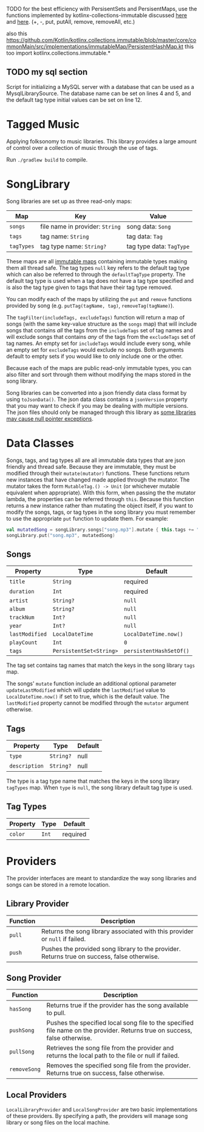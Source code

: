 TODO for the best efficiency with PersisentSets and PersisentMaps, use the functions implemented by
kotlinx-collections-immutable discussed
[here](https://github.com/Kotlin/kotlinx.collections.immutable/blob/master/README.md]) and
[here](https://github.com/Kotlin/kotlinx.collections.immutable/blob/master/proposal.md).
(+, -, put, putAll, remove, removeAll, etc.)

also this https://github.com/Kotlin/kotlinx.collections.immutable/blob/master/core/commonMain/src/implementations/immutableMap/PersistentHashMap.kt
this too import kotlinx.collections.immutable.*

## TODO my sql section

Script for initializing a MySQL server with a database that can be used as a MysqlLibrarySource. The
database name can be set on lines 4 and 5, and the default tag type initial values can be set on
line 12.

# Tagged Music

Applying folksonomy to music libraries. This library provides a large amount of control over a
collection of music through the use of tags.

Run `./gradlew build` to compile.

# SongLibrary

Song libraries are set up as three read-only maps:

| Map        | Key                             | Value                    |
| ---------- | ------------------------------- | ------------------------ |
| `songs`    | file name in provider: `String` | song data: `Song`        |
| `tags`     | tag name: `String`              | tag data: `Tag`          |
| `tagTypes` | tag type name: `String?`        | tag type data: `TagType` |

These maps are all [immutable maps](https://github.com/Kotlin/kotlinx.collections.immutable)
containing immutable types making them all thread safe. The tag types `null` key refers to the
default tag type which can also be referred to through the `defaultTagType` property. The default
tag type is used when a tag does not have a tag type specified and is also the tag type given to
tags that have their tag type removed.

You can modify each of the maps by utilizing the `put` and `remove` functions provided by song (e.g.
`putTag(tagName, tag)`, `removeTag(tagName)`).

The `tagFilter(includeTags, excludeTags)` function will return a map of songs (with the same
key-value structure as the `songs` map) that will include songs that contains *all* the tags from
the `includeTags` set of tag names and will exclude songs that contains *any* of the tags from the
`excludeTags` set of tag names. An empty set for `includeTags` would include every song, while an
empty set for `excludeTags` would exclude no songs. Both arguments default to empty sets if you
would like to only include one or the other.

Because each of the maps are public read-only immutable types, you can also filter and sort through
them without modifying the maps stored in the song library.

Song libraries can be converted into a json friendly data class format by using `toJsonData()`. The
json data class contains a `jsonVersion` property that you may want to check if you may be dealing
with multiple versions. The json files should only be managed through this library as [some
libraries may cause null pointer
exceptions](https://bytes.babbel.com/en/articles/2018-05-25-kotlin-gson-nullability.html).

# Data Classes

Songs, tags, and tag types all are all immutable data types that are json friendly and thread safe.
Because they are immutable, they must be modified through their `mutate(mutator)` functions. These
functions return new instances that have changed made applied through the mutator. The mutator takes
the form `MutableTag.() -> Unit` (or whichever mutable equivalent when appropriate). With this form,
when passing the the mutator lambda, the properties can be referred through `this`. Because this
function returns a new instance rather than mutating the object itself, if you want to modify the
songs, tags, or tag types in the song library you must remember to use the appropriate `put`
function to update them. For example:

``` Kotlin
val mutatedSong = songLibrary.songs["song.mp3"].mutate { this.tags += "A" }
songLibrary.put("song.mp3", mutatedSong)
```

## Songs

| Property       | Type                    | Default                 |
| -------------- | ----------------------- | ----------------------- |
| `title`        | `String`                | required                |
| `duration`     | `Int`                   | required                |
| `artist`       | `String?`               | `null`                  |
| `album`        | `String?`               | `null`                  |
| `trackNum`     | `Int?`                  | `null`                  |
| `year`         | `Int?`                  | `null`                  |
| `lastModified` | `LocalDateTime`         | `LocalDateTime.now()`   |
| `playCount`    | `Int`                   | `0`                     |
| `tags`         | `PersistentSet<String>` | `persistentHashSetOf()` |

The tag set contains tag names that match the keys in the song library `tags` map.

The songs' `mutate` function include an additional optional parameter `updateLastModified` which
will update the `lastModified` value to `LocalDateTime.now()` if set to true, which is the default
value. The `lastModified` property cannot be modified through the `mutator` argument otherwise.

## Tags

| Property      | Type      | Default |
| ------------- | --------- | ------- |
| `type`        | `String?` | null    |
| `description` | `String?` | null    |

The type is a tag type name that matches the keys in the song library `tagTypes` map. When `type` is
`null`, the song library default tag type is used. 

## Tag Types

| Property | Type  | Default  |
| -------- | ----- | -------- |
| `color`  | `Int` | required |

# Providers

The provider interfaces are meant to standardize the way song libraries and songs can be stored in a
remote location.

## Library Provider

| Function | Description                                                                                 |
| -------- | ------------------------------------------------------------------------------------------- |
| `pull`   | Returns the song library associated with this provider or `null` if failed.                 |
| `push`   | Pushes the provided song library to the provider. Returns true on success, false otherwise. |

## Song Provider

| Function     | Description                                                                                                                |
| ------------ | -------------------------------------------------------------------------------------------------------------------------- |
| `hasSong`    | Returns true if the provider has the song available to pull.                                                               |
| `pushSong`   | Pushes the specified local song file to the specified file name on the provider. Returns true on success, false otherwise. |
| `pullSong`   | Retrieves the song file from the provider and returns the local path to the file or null if failed.                        |
| `removeSong` | Removes the specified song file from the provider. Returns true on success, false otherwise.                               |

## Local Providers

`LocalLibraryProvider` and `LocalSongProvider` are two basic implementations of these providers. By
specifying a path, the providers will manage song library or song files on the local machine.
